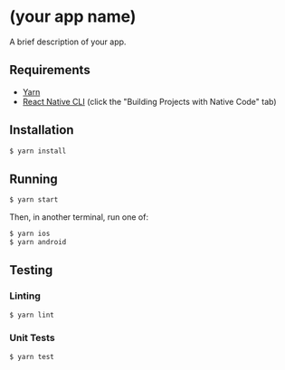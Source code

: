 # (your app name)

A brief description of your app.

## Requirements

- [Yarn](https://yarnpkg.com/en/docs/install)
- [React Native CLI](https://facebook.github.io/react-native/docs/getting-started) (click the "Building Projects with Native Code" tab)

## Installation

```bash
$ yarn install
```

## Running

```bash
$ yarn start
```

Then, in another terminal, run one of:

```bash
$ yarn ios
$ yarn android
```

## Testing

### Linting

```bash
$ yarn lint
```

### Unit Tests

```bash
$ yarn test
```

